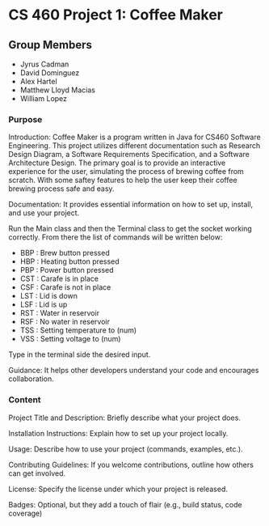 # CS 460 Project 1: Coffee Maker

## Group Members
- Jyrus Cadman
- David Dominguez
- Alex Hartel
- Matthew Lloyd Macias
- William Lopez

### Purpose
Introduction: Coffee Maker is a program written in Java for CS460 Software Engineering.  This project utilizes different documentation such as Research Design Diagram, a Software Requirements Specification, and a Software Architecture Design.  The primary goal is to provide an interactive experience for the user, simulating the process of brewing coffee from scratch.  With some saftey features to help the user keep their coffee brewing process safe and easy.

Documentation: It provides essential information on how to set up, install, and use your project.

Run the Main class and then the Terminal class to get the socket working correctly.  From there the list of commands will be written below:
- BBP : Brew button pressed
- HBP : Heating button pressed
- PBP : Power button pressed
- CST : Carafe is in place
- CSF : Carafe is not in place
- LST : Lid is down
- LSF : Lid is up
- RST : Water in reservoir
- RSF : No water in reservoir
- TSS : Setting temperature to (num)
- VSS : Setting voltage to (num)

Type in the terminal side the desired input.

Guidance: It helps other developers understand your code and encourages collaboration.

### Content

Project Title and Description: Briefly describe what your project does.

Installation Instructions: Explain how to set up your project locally.

Usage: Describe how to use your project (commands, examples, etc.).

Contributing Guidelines: If you welcome contributions, outline how others can get involved.

License: Specify the license under which your project is released.

Badges: Optional, but they add a touch of flair (e.g., build status, code coverage)
